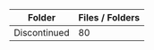 | Folder       |   Files / Folders |
|--------------|-------------------|
| Discontinued |                80 |